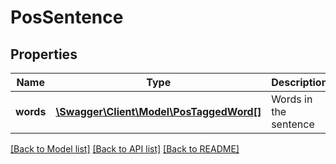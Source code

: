 # PosSentence

## Properties
Name | Type | Description | Notes
------------ | ------------- | ------------- | -------------
**words** | [**\Swagger\Client\Model\PosTaggedWord[]**](PosTaggedWord.md) | Words in the sentence | [optional] 

[[Back to Model list]](../README.md#documentation-for-models) [[Back to API list]](../README.md#documentation-for-api-endpoints) [[Back to README]](../README.md)


